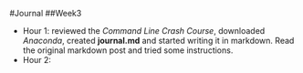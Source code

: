 #Journal
##Week3
+ Hour 1: reviewed the *Command Line Crash Course*, downloaded *Anaconda*, created **journal.md** and started writing it in markdown. Read the original markdown post and tried some instructions.
+ Hour 2: 